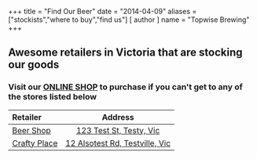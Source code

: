+++
title = "Find Our Beer"
date = "2014-04-09"
aliases = ["stockists","where to buy","find us"]
[ author ]
  name = "Topwise Brewing"
+++

## Awesome retailers in Victoria that are stocking our goods
### Visit our [ONLINE SHOP](https://www.topwisebrewing.com.au/shop/) to purchase if you can't get to any of the stores listed below

| Retailer    | Address     |
| :---        |    :----:   |
| [Beer Shop](http://www.topwisebrewing.com.au)    | [123 Test St, Testy, Vic](http://www.topwisebrewing.com.au)       |
| [Crafty Place](http://www.topwisebrewing.com.au/shop/)    | [12 Alsotest Rd, Testville, Vic](http://www.topwisebrewing.com.au/shop/)        |
